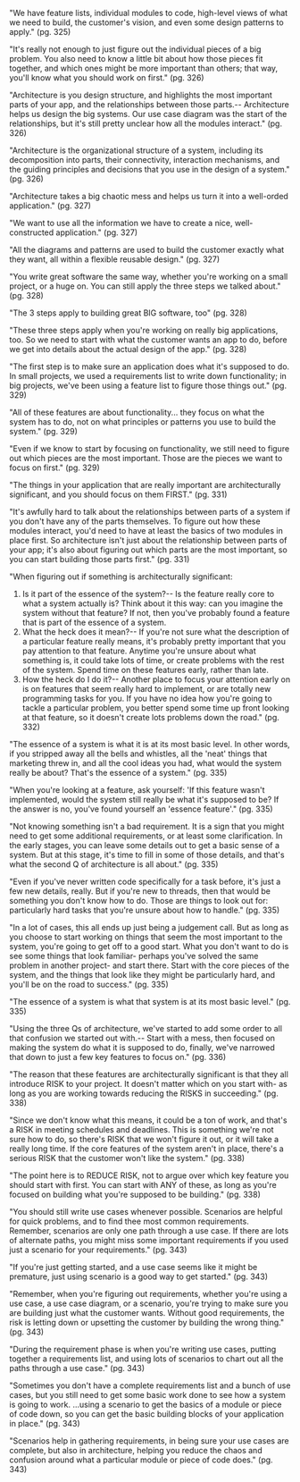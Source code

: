 "We have feature lists, individual modules to code, high-level views of what we need to build, the customer's vision, and even some design patterns to apply." (pg. 325)

"It's really not enough to just figure out the individual pieces of a big problem. You also need to know a little bit about how those pieces fit together, and which ones might be more important than others; that way, you'll know what you should work on first." (pg. 326)

"Architecture is you design structure, and highlights the most important parts of your app, and the relationships between those parts.-- Architecture helps us design the big systems. Our use case diagram was the start of the relationships, but it's still pretty unclear how all the modules interact." (pg. 326)

"Architecture is the organizational structure of a system, including its decomposition into parts, their connectivity, interaction mechanisms, and the guiding principles and decisions that you use in the design of a system." (pg. 326)

"Architecture takes a big chaotic mess and helps us turn it into a well-orded application." (pg. 327)

"We want to use all the information we have to create a nice, well-constructed application." (pg. 327)

"All the diagrams and patterns are used to build the customer exactly what they want, all within a flexible reusable design." (pg. 327)

"You write great software the same way, whether you're working on a small project, or a huge on. You can still apply the three steps we talked about." (pg. 328)

"The 3 steps apply to building great BIG software, too" (pg. 328)

"These three steps apply when you're working on really big applications, too. So we need to start with what the customer wants an app to do, before we get into details about the actual design of the app." (pg. 328)

"The first step is to make sure an application does what it's supposed to do. In small projects, we used a requirements list to write down functionality; in big projects, we've been using a feature list to figure those things out." (pg. 329)

"All of these features are about functionality... they focus on what the system has to do, not on what principles or patterns you use to build the system." (pg. 329)

"Even if we know to start by focusing on functionality, we still need to figure out which pieces are the most important. Those are the pieces we want to focus on first." (pg. 329)

"The things in your application that are really important are architecturally significant, and you should focus on them FIRST." (pg. 331)

"It's awfully hard to talk about the relationships between parts of a system if you don't have any of the parts themselves. To figure out how these modules interact, you'd need to have at least the basics of two modules in place first. So architecture isn't just about the relationship between parts of your app; it's also about figuring out which parts are the most important, so you can start building those parts first." (pg. 331)

"When figuring out if something is architecturally significant:
1. Is it part of the essence of the system?-- Is the feature really core to what a system actually is? Think about it this way: can you imagine the system without that feature? If not, then you've probably found a feature that is part of the essence of a system.
2. What the heck does it mean?-- If you're not sure what the description of a particular feature really means, it's probably pretty important that you pay attention to that feature. Anytime you're unsure about what something is, it could take lots of time, or create problems with the rest of the system. Spend time on these features early, rather than late.
3. How the heck do I do it?-- Another place to focus your attention early on is on features that seem really hard to implement, or are totally new programming tasks for you. If you have no idea how you're going to tackle a particular problem, you better spend some time up front looking at that feature, so it doesn't create lots problems down the road."  (pg. 332)

"The essence of a system is what it is at its most basic level. In other words, if you stripped away all the bells and whistles, all the 'neat' things that marketing threw  in, and all the cool ideas you had, what would the system really be about? That's the essence of a system."  (pg. 335)

"When you're looking at a feature, ask yourself: 'If this feature wasn't implemented, would the system still really be what it's supposed to be? If the answer is no, you've found yourself an 'essence feature'."  (pg. 335)

"Not knowing something isn't a bad requirement. It is a sign that you might need to get some additional requirements, or at least some clarification. In the early stages, you can leave some details out to get a basic sense of a system. But at this stage, it's time to fill in some of those details, and that's what the second Q of architecture is all about."  (pg. 335)

"Even if you've never written code specifically for a task before, it's just a few new details, really. But if you're new to threads, then that would be something you don't know how to do. Those are things to look out for: particularly hard tasks that you're unsure about how to handle."  (pg. 335)

"In a lot of cases, this all ends up just being a judgement call. But as long as you choose to start working on things that seem the most important to the system, you're going to get off to a good start. What you don't want to do is see some things that look familiar- perhaps you've solved the same problem in another project- and start there. Start with the core pieces of the system, and the things that look like they might be particularly hard, and you'll be on the road to success."  (pg. 335)

"The essence of a system is what that system is at its most basic level."  (pg. 335)

"Using the three Qs of architecture, we've started to add some order to all that confusion we started out with.-- Start with a mess, then focused on making the system do what it is supposed to do, finally, we've narrowed that down to just a few key features to focus on."  (pg. 336)

"The reason that these features are architecturally significant is that they all introduce RISK to your project. It doesn't matter which on you start with- as long as you are working towards reducing the RISKS in succeeding."  (pg. 338)

"Since we don't know what this means, it could be a ton of work, and that's a RISK in meeting schedules and deadlines. This is something we're not sure how to do, so there's RISK that we won't figure it out, or it will take a really long time. If the core features of the system aren't in place, there's a serious RISK that the customer won't like the system."  (pg. 338)

"The point here is to REDUCE RISK, not to argue over which key feature you should start with first. You can start with ANY of these, as long as you're focused on building what you're supposed to be building."  (pg. 338)

"You should still write use cases whenever possible. Scenarios are helpful for quick problems, and to find thee most common requirements. Remember, scenarios are only one path through a use case. If there are lots of alternate paths, you might miss some important requirements if you used just a scenario for your requirements."  (pg. 343)

"If you're just getting started, and a use case seems like it might be premature, just using scenario is a good way to get started." (pg. 343)

"Remember, when you're figuring out requirements, whether you're using a use case, a use case diagram, or a scenario, you're trying to make sure you are building just what the customer wants. Without good requirements, the risk is letting down or upsetting the customer by building the wrong thing." (pg. 343)

"During the requirement phase is when you're writing use cases, putting together a requirements list, and using lots of scenarios to chart out all the paths through a use case." (pg. 343)

"Sometimes you don't have a complete requirements list and a bunch of use cases, but you still need to get some basic work done to see how a system is going to work. …using a scenario to get the basics of a module or piece of code down, so you can get the basic building blocks of your application in place." (pg. 343)

"Scenarios help in gathering requirements, in being sure your use cases are complete, but also in architecture, helping you reduce the chaos and confusion around what a particular module or piece of code does." (pg. 343)